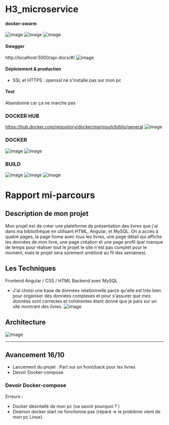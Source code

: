 # H3_microservice


#### docker-swarm 
![image](https://github.com/Leadersheepy/H3_microservice/assets/43178189/b38dcfbb-050e-40dd-9295-7648a32c397a)
![image](https://github.com/Leadersheepy/H3_microservice/assets/43178189/60c89f8e-9c38-454a-8e96-5c6922679470)
![image](https://github.com/Leadersheepy/H3_microservice/assets/43178189/1e0ea508-97b0-4a07-9230-08bcca315d69)


#### Swagger
http://localhost:5000/api-docs/#/
![image](https://github.com/Leadersheepy/H3_microservice/assets/43178189/a60f6719-ee7a-4424-b552-463a609de91c)


#### Déploiement & production 
- SSL et HTTPS : openssl ne s'installe pas sur mon pc

#### Test
Abandonné car ça ne marche pas 

### DOCKER HUB
https://hub.docker.com/repository/docker/marinouh/biblio/general
![image](https://github.com/Leadersheepy/H3_microservice/assets/43178189/d8044522-bc8a-4839-a6ed-3f3222c21a78)


### DOCKER
![image](https://github.com/Leadersheepy/H3_microservice/assets/43178189/72d2c0c6-8121-4206-856a-b7d01f64c95d)
![image](https://github.com/Leadersheepy/H3_microservice/assets/43178189/a972c1ba-ea38-45f2-8019-b1fc4e9ea2b2)

### BUILD
![image](https://github.com/Leadersheepy/H3_microservice/assets/43178189/7ad4295e-7d52-468a-b8b5-c9c9c29edf94)
![image](https://github.com/Leadersheepy/H3_microservice/assets/43178189/f71d0177-01e0-4529-a70a-6b734e085c4a)
![image](https://github.com/Leadersheepy/H3_microservice/assets/43178189/02b76d2b-cd2f-4a8e-906a-4e4ac6d64f9f)




# Rapport mi-parcours

## Description de mon projet
Mon projet est de créer une plateforme de présentation des livres que j'ai dans ma bibliothèque en utilisant HTML, Angular, et MySQL. On a accès à quatre pages, la page home avec tous les livres, une page détail qui affiche les données de mon livre, une page création et une page profil (par manque de temps pour réaliser tout le projet le site n'est pas complet pour le moment, mais le projet sera sûrement amélioré au fil des semaines).

## Les Techniques
Frontend Angular / CSS / HTML 
Backend avec MySQL
- J'ai choisi une base de données relationnelle parce qu'elle est très bien pour organiser des données complexes et pour s'assurer que mes données sont correctes et cohérentes étant donné que je pars sur un site montrant des livres.
![image](https://github.com/Leadersheepy/H3_microservice/assets/43178189/eba806d9-94b6-4fb5-983d-52b893a351bb)


## Architecture
![image](https://github.com/Leadersheepy/H3_microservice/assets/43178189/25a4d0aa-b910-4d21-9956-fcd59b7249d0)


--------------------------------------------------------
## Avancement 16/10
- Lancement du projet : Part sur un front/back pour les livres
- Devoir Docker-compose

### Devoir Docker-compose
Erreurs :
- Docker désintallé de mon pc (va savoir pourquoi ? )
- Deamon docker start ne fonctionne pas (réparé => le problème vient de mon pc Linux)
